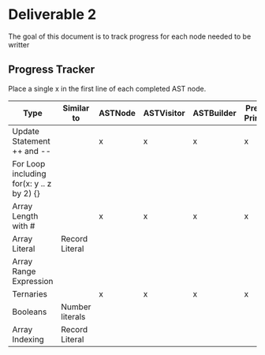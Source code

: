 # Deliverable 2

The goal of this document is to track progress for each node needed to be writter

## Progress Tracker

Place a single x in the first line of each completed AST node.

| Type                                      | Similar to      | ASTNode  | ASTVisitor  | ASTBuilder  | Pretty Printer | Full Code Coverage |
| ----------------------------------------- | --------------- | -------- | ----------- | ----------- | -------------- | ------------------ |
| Update Statement ++ and --                |                 | x        | x           | x           | x              | x                  |
| For Loop including for(x: y .. z by 2) {} |                 |          |             |             |                |                    |
| Array Length with #                       |                 | x        | x           | x           | x              | x                  |
| Array Literal                             | Record Literal  |          |             |             |                |                    |
| Array Range Expression                    |                 |          |             |             |                |                    |
| Ternaries                                 |                 | x        | x           | x           | x              | x                  |
| Booleans                                  | Number literals |          |             |             |                |                    |
| Array Indexing                            | Record Literal  |          |             |             |                |                    |
